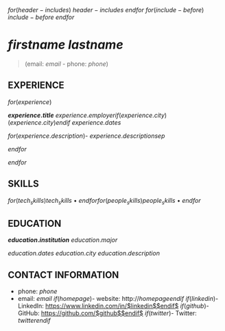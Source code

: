 $for(header-includes)$
$header-includes$
$endfor$
$for(include-before)$
$include-before$
$endfor$

$firstname$ $lastname$
===========

> (email: $email$ - phone: $phone$)

EXPERIENCE
-----------

$for(experience)$

**$experience.title$**
$experience.employer$$if(experience.city)$ ($experience.city$)$endif$ *$experience.dates$*

$for(experience.description)$- $experience.description$$sep$

$endfor$

$endfor$

SKILLS
------
$for(tech_skills)$$tech_skills$ • $endfor$$for(people_skills)$$people_skills$ • $endfor$

EDUCATION
---------
**$education.institution$** $education.major$

*$education.dates$* $education.city$
$education.description$

CONTACT INFORMATION
-------------------

- phone: $phone$
- email: $email$
$if(homepage)$- website: http://$homepage$$endif$
$if(linkedin)$- LinkedIn: https://www.linkedin.com/in/$linkedin$$endif$
$if(github)$- GitHub: https://github.com/$github$$endif$
$if(twitter)$- Twitter: $twitter$$endif$
